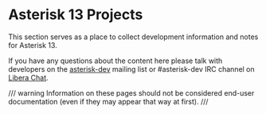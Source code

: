 # Asterisk 13 Projects

This section serves as a place to collect development information and
notes for Asterisk 13.

If you have any questions about the content here please talk with
developers on the [asterisk-dev](https://groups.io/g/asterisk-dev)
mailing list or #asterisk-dev IRC channel on [Libera
Chat](https://libera.chat/).

/// warning
Information on these pages should not be considered end-user
documentation (even if they may appear that way at first).
///
